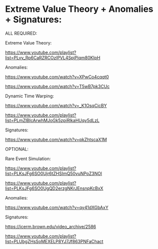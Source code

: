 # Extreme Value Theory + Anomalies + Signatures:

ALL REQUIRED:

Extreme Value Theory:

https://www.youtube.com/playlist?list=PLvy_Rp6CaRZRCOzlPVL4SpjPiqm80KIpH

Anomalies:

https://www.youtube.com/watch?v=XPwCo4cqqt0

https://www.youtube.com/watch?v=T5wB7pk3CUc

Dynamic Time Warping:

https://www.youtube.com/watch?v=_K1OsqCicBY

https://www.youtube.com/playlist?list=PLmZlBIcArwhMJoGk5zpiRlkaHUqy5dLzL

Signatures:

https://www.youtube.com/watch?v=pkZhtscaX1M

OPTIONAL:

Rare Event Simulation:

https://www.youtube.com/playlist?list=PLKsJFg6SO0Ujr6tZHSImQ50vuNPoZ3NOl

https://www.youtube.com/playlist?list=PLKsJFg6SO0UgQD2erzgNKrJEnsnpKcBxX

Anomalies:

https://www.youtube.com/watch?v=qy41dXGbAxY

Signatures:

https://icerm.brown.edu/video_archive/2586

https://www.youtube.com/playlist?list=PLUbgZHsSoMEXELP8YJ7Jf863PNFaChact


